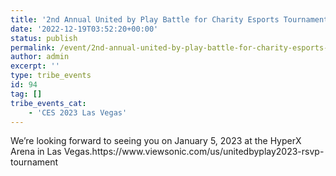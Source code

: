```yaml
---
title: '2nd Annual United by Play Battle for Charity Esports Tournament'
date: '2022-12-19T03:52:20+00:00'
status: publish
permalink: /event/2nd-annual-united-by-play-battle-for-charity-esports-tournament
author: admin
excerpt: ''
type: tribe_events
id: 94
tag: []
tribe_events_cat:
    - 'CES 2023 Las Vegas'
---
```

<div class="tribe-common-g-row tribe-events-calendar-list__event-row"><div class="tribe-events-calendar-list__event-wrapper tribe-common-g-col"><article class="tribe-events-calendar-list__event tribe-common-g-row tribe-common-g-row--gutters post-54705 tribe_events type-tribe_events status-publish hentry"><div class="tribe-events-calendar-list__event-details tribe-common-g-col"><div class="tribe-events-calendar-list__event-description tribe-common-b2 tribe-common-a11y-hidden">We’re looking forward to seeing you on January 5, 2023 at the HyperX Arena in Las Vegas.https://www.viewsonic.com/us/unitedbyplay2023-rsvp-tournament

</div></div></article></div></div><div class="tribe-common-g-row tribe-events-calendar-list__event-row"><div class="tribe-events-calendar-list__event-wrapper tribe-common-g-col"><article class="tribe-events-calendar-list__event tribe-common-g-row tribe-common-g-row--gutters post-55382 tribe_events type-tribe_events status-publish hentry"><div class="tribe-events-calendar-list__event-details tribe-common-g-col"></div></article></div></div>
